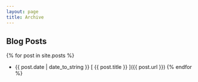```yaml
---
layout: page
title: Archive
---
```


## Blog Posts

{% for post in site.posts %}
  * {{ post.date | date_to_string }} [ {{ post.title }} ]({{ post.url }})
{% endfor %}
